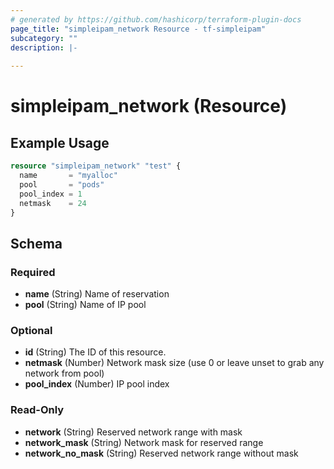 ```yaml
---
# generated by https://github.com/hashicorp/terraform-plugin-docs
page_title: "simpleipam_network Resource - tf-simpleipam"
subcategory: ""
description: |-
  
---
```


# simpleipam_network (Resource)



## Example Usage

```terraform
resource "simpleipam_network" "test" {
  name       = "myalloc"
  pool       = "pods"
  pool_index = 1
  netmask    = 24
}
```

<!-- schema generated by tfplugindocs -->
## Schema

### Required

- **name** (String) Name of reservation
- **pool** (String) Name of IP pool

### Optional

- **id** (String) The ID of this resource.
- **netmask** (Number) Network mask size (use 0 or leave unset to grab any network from pool)
- **pool_index** (Number) IP pool index

### Read-Only

- **network** (String) Reserved network range with mask
- **network_mask** (String) Network mask for reserved range
- **network_no_mask** (String) Reserved network range without mask


